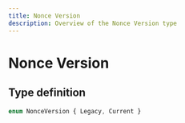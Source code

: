 ```yaml
---
title: Nonce Version
description: Overview of the Nonce Version type
---
```


# Nonce Version

## Type definition

```ts
enum NonceVersion { Legacy, Current }
```